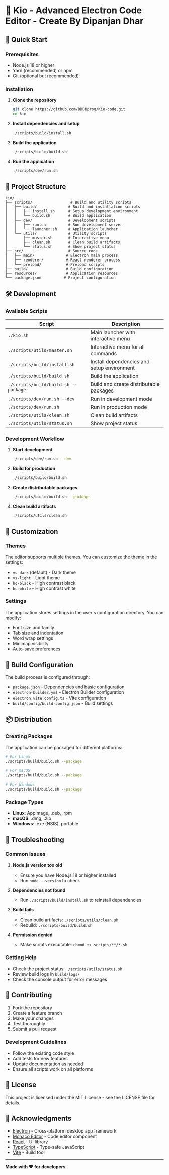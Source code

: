 # 🎯 Kio - Advanced Electron Code Editor - Create By Dipanjan Dhar

## 🚀 Quick Start

### Prerequisites

- Node.js 18 or higher
- Yarn (recommended) or npm
- Git (optional but recommended)

### Installation

1. **Clone the repository**

   ```bash
   git clone https://github.com/DDDDprog/Kio-code.git
   cd kio
   ```

2. **Install dependencies and setup**

   ```bash
   ./scripts/build/install.sh
   ```

3. **Build the application**

   ```bash
   ./scripts/build/build.sh
   ```

4. **Run the application**
   ```bash
   ./scripts/dev/run.sh
   ```

## 📁 Project Structure

```
kio/
├── scripts/                 # Build and utility scripts
│   ├── build/              # Build and installation scripts
│   │   ├── install.sh      # Setup development environment
│   │   └── build.sh        # Build application
│   ├── dev/                # Development scripts
│   │   ├── run.sh          # Run development server
│   │   └── launcher.sh     # Application launcher
│   └── utils/              # Utility scripts
│       ├── master.sh       # Interactive menu
│       ├── clean.sh        # Clean build artifacts
│       └── status.sh       # Show project status
├── src/                    # Source code
│   ├── main/              # Electron main process
│   ├── renderer/          # React renderer process
│   └── preload/           # Preload scripts
├── build/                 # Build configuration
├── resources/             # Application resources
└── package.json          # Project configuration
```

## 🛠️ Development

### Available Scripts

| Script                               | Description                                |
| ------------------------------------ | ------------------------------------------ |
| `./kio.sh`                           | Main launcher with interactive menu        |
| `./scripts/utils/master.sh`          | Interactive menu for all commands          |
| `./scripts/build/install.sh`         | Install dependencies and setup environment |
| `./scripts/build/build.sh`           | Build the application                      |
| `./scripts/build/build.sh --package` | Build and create distributable packages    |
| `./scripts/dev/run.sh --dev`         | Run in development mode                    |
| `./scripts/dev/run.sh`               | Run in production mode                     |
| `./scripts/utils/clean.sh`           | Clean build artifacts                      |
| `./scripts/utils/status.sh`          | Show project status                        |

### Development Workflow

1. **Start development**

   ```bash
   ./scripts/dev/run.sh --dev
   ```

2. **Build for production**

   ```bash
   ./scripts/build/build.sh
   ```

3. **Create distributable packages**

   ```bash
   ./scripts/build/build.sh --package
   ```

4. **Clean build artifacts**
   ```bash
   ./scripts/utils/clean.sh
   ```

## 🎨 Customization

### Themes

The editor supports multiple themes. You can customize the theme in the settings:

- `vs-dark` (default) - Dark theme
- `vs-light` - Light theme
- `hc-black` - High contrast black
- `hc-white` - High contrast white

### Settings

The application stores settings in the user's configuration directory. You can modify:

- Font size and family
- Tab size and indentation
- Word wrap settings
- Minimap visibility
- Auto-save preferences

## 🔧 Build Configuration

The build process is configured through:

- `package.json` - Dependencies and basic configuration
- `electron-builder.yml` - Electron Builder configuration
- `electron.vite.config.ts` - Vite configuration
- `build/config/build-config.json` - Build settings

## 📦 Distribution

### Creating Packages

The application can be packaged for different platforms:

```bash
# For Linux
./scripts/build/build.sh --package

# For macOS
./scripts/build/build.sh --package

# For Windows
./scripts/build/build.sh --package
```

### Package Types

- **Linux**: AppImage, .deb, .rpm
- **macOS**: .dmg, .zip
- **Windows**: .exe (NSIS), portable

## 🐛 Troubleshooting

### Common Issues

1. **Node.js version too old**
   - Ensure you have Node.js 18 or higher installed
   - Run `node --version` to check

2. **Dependencies not found**
   - Run `./scripts/build/install.sh` to reinstall dependencies

3. **Build fails**
   - Clean build artifacts: `./scripts/utils/clean.sh`
   - Rebuild: `./scripts/build/build.sh`

4. **Permission denied**
   - Make scripts executable: `chmod +x scripts/**/*.sh`

### Getting Help

- Check the project status: `./scripts/utils/status.sh`
- Review build logs in `build/logs/`
- Check the console output for error messages

## 🤝 Contributing

1. Fork the repository
2. Create a feature branch
3. Make your changes
4. Test thoroughly
5. Submit a pull request

### Development Guidelines

- Follow the existing code style
- Add tests for new features
- Update documentation as needed
- Ensure all scripts work on all platforms

## 📄 License

This project is licensed under the MIT License - see the LICENSE file for details.

## 🙏 Acknowledgments

- [Electron](https://electronjs.org/) - Cross-platform desktop app framework
- [Monaco Editor](https://microsoft.github.io/monaco-editor/) - Code editor component
- [React](https://reactjs.org/) - UI library
- [TypeScript](https://www.typescriptlang.org/) - Type-safe JavaScript
- [Vite](https://vitejs.dev/) - Build tool

---

**Made with ❤️ for developers**
